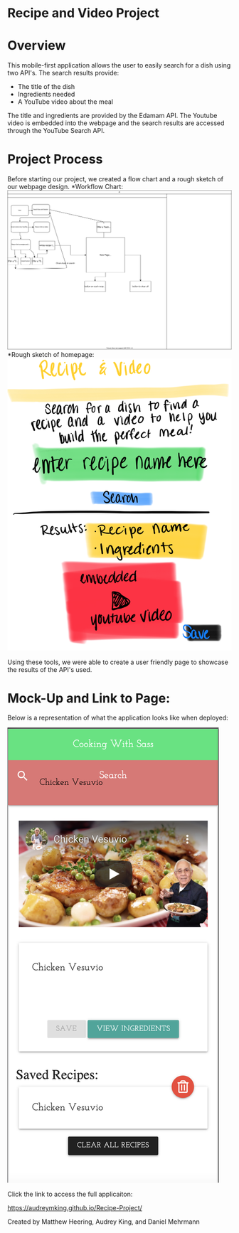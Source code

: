 # Recipe and Video Project

# Overview

This mobile-first application allows the user to easily search for a dish using two API's. The search results provide:
* The title of the dish
* Ingredients needed
* A YouTube video about the meal

The title and ingredients are provided by the Edamam API.
The Youtube video is embedded into the webpage and the search results are accessed through the YouTube Search API.

# Project Process

Before starting our project, we created a flow chart and a rough sketch of our webpage design. 
*Workflow Chart: ![workflow chart](images/Recipe_Flowchart.svg)
*Rough sketch of homepage: ![rough sketch of homepage](images/IMG_0498.PNG)

Using these tools, we were able to create a user friendly page to showcase the results of the API's used.

# Mock-Up and Link to Page:

Below is a representation of what the application looks like when deployed:

<img src="images/Cooking with sass.png" style="max-width=100px">

Click the link to access the full applicaiton: 

https://audreymking.github.io/Recipe-Project/




Created by Matthew Heering, Audrey King, and Daniel Mehrmann
